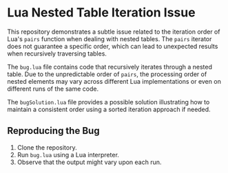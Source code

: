 # Lua Nested Table Iteration Issue

This repository demonstrates a subtle issue related to the iteration order of Lua's `pairs` function when dealing with nested tables. The `pairs` iterator does not guarantee a specific order, which can lead to unexpected results when recursively traversing tables.

The `bug.lua` file contains code that recursively iterates through a nested table.  Due to the unpredictable order of `pairs`, the processing order of nested elements may vary across different Lua implementations or even on different runs of the same code.

The `bugSolution.lua` file provides a possible solution illustrating how to maintain a consistent order using a sorted iteration approach if needed.

## Reproducing the Bug

1. Clone the repository.
2. Run `bug.lua` using a Lua interpreter.
3. Observe that the output might vary upon each run.